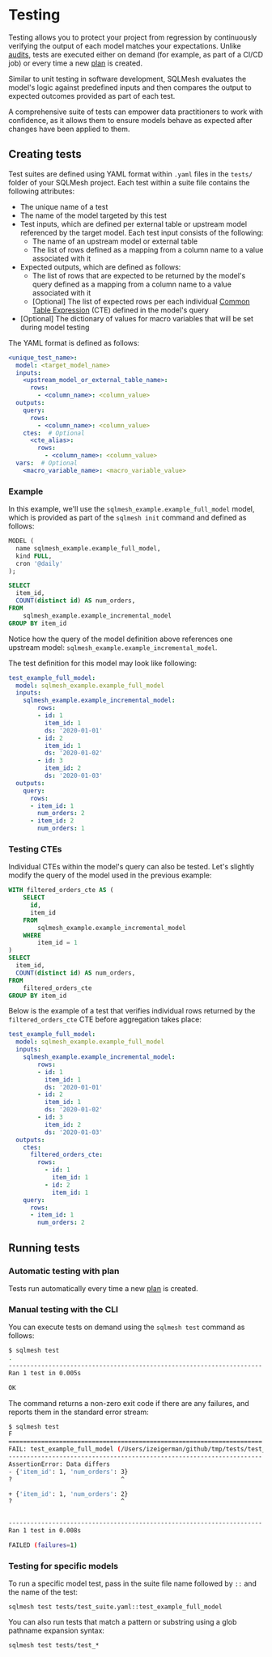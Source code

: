 # Testing

Testing allows you to protect your project from regression by continuously verifying the output of each model matches your expectations. Unlike [audits](audits.md), tests are executed either on demand (for example, as part of a CI/CD job) or every time a new [plan](plans.md) is created.

Similar to unit testing in software development, SQLMesh evaluates the model's logic against predefined inputs and then compares the output to expected outcomes provided as part of each test.

A comprehensive suite of tests can empower data practitioners to work with confidence, as it allows them to ensure models behave as expected after changes have been applied to them.

## Creating tests

Test suites are defined using YAML format within `.yaml` files in the `tests/` folder of your SQLMesh project. Each test within a suite file contains the following attributes:

* The unique name of a test
* The name of the model targeted by this test
* Test inputs, which are defined per external table or upstream model referenced by the target model. Each test input consists of the following:
    * The name of an upstream model or external table
    * The list of rows defined as a mapping from a column name to a value associated with it
* Expected outputs, which are defined as follows:
    * The list of rows that are expected to be returned by the model's query defined as a mapping from a column name to a value associated with it
    * [Optional] The list of expected rows per each individual [Common Table Expression](glossary.md#cte) (CTE) defined in the model's query
* [Optional] The dictionary of values for macro variables that will be set during model testing

The YAML format is defined as follows:

```yaml linenums="1"
<unique_test_name>:
  model: <target_model_name>
  inputs:
    <upstream_model_or_external_table_name>:
      rows:
        - <column_name>: <column_value>
  outputs:
    query:
      rows:
        - <column_name>: <column_value>
    ctes:  # Optional
      <cte_alias>:
        rows:
          - <column_name>: <column_value>
  vars:  # Optional
    <macro_variable_name>: <macro_variable_value>
```

### Example

In this example, we'll use the `sqlmesh_example.example_full_model` model, which is provided as part of the `sqlmesh init` command and defined as follows:

```sql linenums="1"
MODEL (
  name sqlmesh_example.example_full_model,
  kind FULL,
  cron '@daily'
);

SELECT
  item_id,
  COUNT(distinct id) AS num_orders,
FROM
    sqlmesh_example.example_incremental_model
GROUP BY item_id
```

Notice how the query of the model definition above references one upstream model: `sqlmesh_example.example_incremental_model`.

The test definition for this model may look like following:

```yaml linenums="1"
test_example_full_model:
  model: sqlmesh_example.example_full_model
  inputs:
    sqlmesh_example.example_incremental_model:
        rows:
        - id: 1
          item_id: 1
          ds: '2020-01-01'
        - id: 2
          item_id: 1
          ds: '2020-01-02'
        - id: 3
          item_id: 2
          ds: '2020-01-03'
  outputs:
    query:
      rows:
      - item_id: 1
        num_orders: 2
      - item_id: 2
        num_orders: 1
```

### Testing CTEs

Individual CTEs within the model's query can also be tested. Let's slightly modify the query of the model used in the previous example:

```sql linenums="1"
WITH filtered_orders_cte AS (
    SELECT
      id,
      item_id
    FROM
        sqlmesh_example.example_incremental_model
    WHERE
        item_id = 1
)
SELECT
  item_id,
  COUNT(distinct id) AS num_orders,
FROM
    filtered_orders_cte
GROUP BY item_id
```

Below is the example of a test that verifies individual rows returned by the `filtered_orders_cte` CTE before aggregation takes place:

```yaml linenums="1" hl_lines="16-22"
test_example_full_model:
  model: sqlmesh_example.example_full_model
  inputs:
    sqlmesh_example.example_incremental_model:
        rows:
        - id: 1
          item_id: 1
          ds: '2020-01-01'
        - id: 2
          item_id: 1
          ds: '2020-01-02'
        - id: 3
          item_id: 2
          ds: '2020-01-03'
  outputs:
    ctes:
      filtered_orders_cte:
        rows:
          - id: 1
            item_id: 1
          - id: 2
            item_id: 1
    query:
      rows:
      - item_id: 1
        num_orders: 2
```

## Running tests

### Automatic testing with plan

Tests run automatically every time a new [plan](plans.md) is created.

### Manual testing with the CLI

You can execute tests on demand using the `sqlmesh test` command as follows:
```bash
$ sqlmesh test
.
----------------------------------------------------------------------
Ran 1 test in 0.005s

OK
```

The command returns a non-zero exit code if there are any failures, and reports them in the standard error stream:

```bash
$ sqlmesh test
F
======================================================================
FAIL: test_example_full_model (/Users/izeigerman/github/tmp/tests/test_suite.yaml:1)
----------------------------------------------------------------------
AssertionError: Data differs
- {'item_id': 1, 'num_orders': 3}
?                              ^

+ {'item_id': 1, 'num_orders': 2}
?                              ^


----------------------------------------------------------------------
Ran 1 test in 0.008s

FAILED (failures=1)
```

### Testing for specific models
To run a specific model test, pass in the suite file name followed by `::` and the name of the test:

```
sqlmesh test tests/test_suite.yaml::test_example_full_model
```

You can also run tests that match a pattern or substring using a glob pathname expansion syntax:

```
sqlmesh test tests/test_*
```
